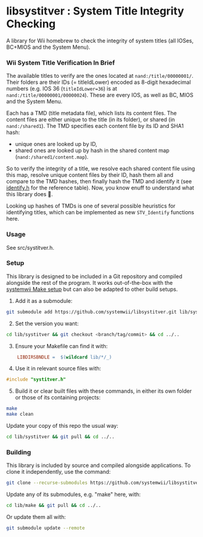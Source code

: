 # libsystitver : System Title Integrity Checking

A library for Wii homebrew to check the integrity of system titles (all IOSes, BC+MIOS and the System Menu).

### Wii System Title Verification In Brief

The available titles to verify are the ones located at `nand:/title/00000001/`. Their folders are their IDs (= titleIdLower) encoded as 8-digit hexadecimal numbers (e.g. IOS 36 (`titleIdLower=36`) is at `nand:/title/00000001/00000024`). These are every IOS, as well as BC, MIOS and the System Menu.

Each has a TMD (title metadata file), which lists its content files. The content files are either unique to the title (in its folder), or shared (in `nand:/shared1`). The TMD specifies each content file by its ID and SHA1 hash:
- unique ones are looked up by ID,
- shared ones are looked up by hash in the shared content map (`nand:/shared1/content.map`).

So to verify the integrity of a title, we resolve each shared content file using this map, resolve unique content files by their ID, hash them all and compare to the TMD hashes, then finally hash the TMD and identify it (see [identify.h](src/identify.h) for the reference table). Now, you know enuff to understand what this library does 🤝.

Looking up hashes of TMDs is one of several possible heuristics for identifying titles, which can be implemented as new `STV_Identify` functions here.

### Usage

See src/systitver.h.

### Setup

This library is designed to be included in a Git repository and compiled alongside the rest of the program. It works out-of-the-box with the [systemwii Make setup](https://github.com/systemwii/make) but can also be adapted to other build setups.

1. Add it as a submodule:
```bash
git submodule add https://github.com/systemwii/libsystitver.git lib/systitver
```
2. Set the version you want:
```bash
cd lib/systitver && git checkout <branch/tag/commit> && cd ../..
```
3. Ensure your Makefile can find it with:
```makefile
    LIBDIRSBNDLE =	$(wildcard lib/*/_)
```
4. Use it in relevant source files with:
```c
#include "systitver.h"
```
5. Build it or clear built files with these commands, in either its own folder or those of its containing projects:
```bash
make
make clean
```

Update your copy of this repo the usual way:
```bash
cd lib/systitver && git pull && cd ../..
```

### Building

This library is included by source and compiled alongside applications. To clone it independently, use the command:
```bash
git clone --recurse-submodules https://github.com/systemwii/libsystitver.git libsystitver
```
Update any of its submodules, e.g. "make" here, with:
```bash
cd lib/make && git pull && cd ../..
```
Or update them all with:
```bash
git submodule update --remote
```
